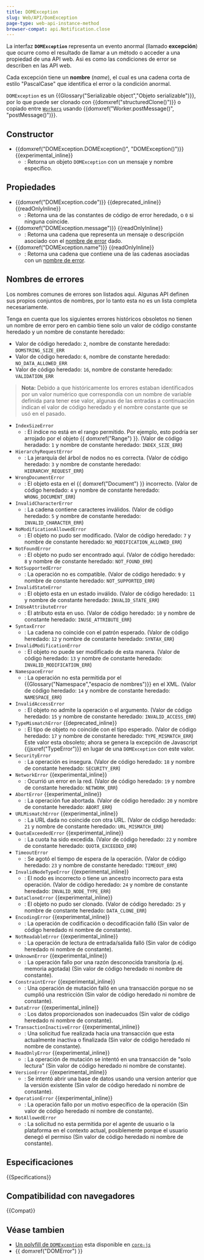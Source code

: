 ```yaml
---
title: DOMException
slug: Web/API/DomException
page-type: web-api-instance-method
browser-compat: api.Notification.close
---
```


La interfaz **`DOMException`** representa un evento anormal (llamado **excepción**) que ocurre como el resultado de llamar a un método o acceder a una propiedad de una API web. Asi es como las condiciones de error se describen en las API web.

Cada excepción tiene un **nombre** (_name_), el cual es una cadena corta de estilo "PascalCase" que identifica el error o la condición anormal.

`DOMException` es un {{Glossary("Serializable object","Objeto serializable")}}, por lo que puede ser clonado con {{domxref("structuredClone()")}} o copiado entre [`Workers`](/es/docs/Web/API/Worker) usando {{domxref("Worker.postMessage()", "postMessage()")}}.

## Constructor

- {{domxref("DOMException.DOMException()", "DOMException()")}} {{experimental_inline}}
  - : Retorna un objeto `DOMException` con un mensaje y nombre específico.

## Propiedades

- {{domxref("DOMException.code")}} {{deprecated_inline}} {{readOnlyInline}}
  - : Retorna una de las constantes de código de error heredado, o `0` si ninguna coincide.
- {{domxref("DOMException.message")}} {{readOnlyInline}}
  - : Retorna una cadena que representa un mensaje o descripción asociado con el [nombre de error](#Nombres_de_errores) dado.
- {{domxref("DOMException.name")}} {{readOnlyInline}}
  - : Retorna una cadena que contiene una de las cadenas asociadas con un [nombre de error](#nombres_de_errores).

## Nombres de errores

Los nombres comunes de errores son listados aqui. Algunas API definen sus propios conjuntos de nombres, por lo tanto esta no es un lista completa necesariamente.

Tenga en cuenta que los siguientes errores históricos obsoletos no tienen un nombre de error pero en cambio tiene solo un valor de código constante heredado y un nombre de constante heredado:

- Valor de código heredado: `2`, nombre de constante heredado: `DOMSTRING_SIZE_ERR`
- Valor de código heredado: `6`, nombre de constante heredado: `NO_DATA_ALLOWED_ERR`
- Valor de código heredado: `16`, nombre de constante heredado: `VALIDATION_ERR`

> **Nota:** Debido a que históricamente los errores estaban identificados por un valor numérico que correspondía con un nombre de variable definida para tener ese valor, algunas de las entradas a continuación indican el valor de código heredado y el nombre constante que se usó en el pasado.

- `IndexSizeError`
  - : El índice no está en el rango permitido. Por ejemplo, esto podría ser arrojado por el objeto {{ domxref("Range") }}. (Valor de código heradado: `1` y nombre de constante heredado: `INDEX_SIZE_ERR`)
- `HierarchyRequestError`
  - : La jerarquía del árbol de nodos no es correcta. (Valor de código heredado: `3` y nombre de constante heredado: `HIERARCHY_REQUEST_ERR`)
- `WrongDocumentError`
  - : El objeto esta en el {{ domxref("Document") }} incorrecto. (Valor de código heredado: `4` y nombre de constante heredado: `WRONG_DOCUMENT_ERR`)
- `InvalidCharacterError`
  - : La cadena contiene caracteres inválidos. (Valor de código heredado: `5` y nombre de constante heredado: `INVALID_CHARACTER_ERR`)
- `NoModificationAllowedError`
  - : El objeto no pudo ser modificado. (Valor de código heredado: `7` y nombre de constante heredado: `NO_MODIFICATION_ALLOWED_ERR`)
- `NotFoundError`
  - : El objeto no pudo ser encontrado aquí. (Valor de código heredado: `8` y nombre de constante heredado: `NOT_FOUND_ERR`)
- `NotSupportedError`
  - : La operación no es compatible. (Valor de código heredado: `9` y nombre de constante heredado: `NOT_SUPPORTED_ERR`)
- `InvalidStateError`
  - : El objeto esta en un estado inválido. (Valor de código heredado: `11` y nombre de constante heredado: `INVALID_STATE_ERR`)
- `InUseAttributeError`
  - : El atributo esta en uso. (Valor de código heredado: `10` y nombre de constante heredado: `INUSE_ATTRIBUTE_ERR`)
- `SyntaxError`
  - : La cadena no coincide con el patrón esperado. (Valor de código heredado: `12` y nombre de constante heredado: `SYNTAX_ERR`)
- `InvalidModificationError`
  - : El objeto no puede ser modificado de esta manera. (Valor de código heredado: `13` y nombre de constante heredado: `INVALID_MODIFICATION_ERR`)
- `NamespaceError`
  - : La operación no esta permitida por el {{Glossary("Namespace","espacio de nombres")}} en el XML. (Valor de código heredado: `14` y nombre de constante heredado: `NAMESPACE_ERR`)
- `InvalidAccessError`
  - : El objeto no admite la operación o el argumento. (Valor de código heredado: `15` y nombre de constante heredado: `INVALID_ACCESS_ERR`)
- `TypeMismatchError` {{deprecated_inline}}
  - : El tipo de objeto no coincide con el tipo esperado. (Valor de código heredado: `17` y nombre de constante heredado: `TYPE_MISMATCH_ERR`) Este valor esta obsoleto; ahora se genera la excepción de Javascript {{jsxref("TypeError")}} en lugar de una `DOMException` con este valor.
- `SecurityError`
  - : La operación es insegura. (Valor de código heredado: `18` y nombre de constante heredado: `SECURITY_ERR`)
- `NetworkError` {{experimental_inline}}
  - : Ocurrió un error en la red. (Valor de código heredado: `19` y nombre de constante heredado: `NETWORK_ERR`)
- `AbortError` {{experimental_inline}}
  - : La operación fue abortada. (Valor de código heredado: `20` y nombre de constante heredado: `ABORT_ERR`)
- `URLMismatchError` {{experimental_inline}}
  - : La URL dada no coincide con otra URL. (Valor de código heredado: `21` y nombre de constante heredado: `URL_MISMATCH_ERR`)
- `QuotaExceededError` {{experimental_inline}}
  - : La cuota ha sido excedida. (Valor de código heredado: `22` y nombre de constante heredado: `QUOTA_EXCEEDED_ERR`)
- `TimeoutError`
  - : Se agotó el tiempo de espera de la operación. (Valor de código heredado: `23` y nombre de constante heredado: `TIMEOUT_ERR`)
- `InvalidNodeTypeError` {{experimental_inline}}
  - : El nodo es incorrecto o tiene un ancestro incorrecto para esta operación. (Valor de código heredado: `24` y nombre de constante heredado: `INVALID_NODE_TYPE_ERR`)
- `DataCloneError` {{experimental_inline}}
  - : El objeto no pudo ser clonado. (Valor de código heredado: `25` y nombre de constante heredado: `DATA_CLONE_ERR`)
- `EncodingError` {{experimental_inline}}
  - : La operación de codificación o decodificación falló (Sin valor de código heredado ni nombre de constante).
- `NotReadableError` {{experimental_inline}}
  - : La operación de lectura de entrada/salida falló (Sin valor de código heredado ni nombre de constante).
- `UnknownError` {{experimental_inline}}
  - : La operación fallo por una razón desconocida transitoria (p.ej. memoria agotada) (Sin valor de código heredado ni nombre de constante).
- `ConstraintError` {{experimental_inline}}
  - : Una operación de mutación falló en una transacción porque no se cumplió una restricción (Sin valor de código heredado ni nombre de constante).
- `DataError` {{experimental_inline}}
  - : Los datos proporcionados son inadecuados (Sin valor de código heredado ni nombre de constante).
- `TransactionInactiveError` {{experimental_inline}}
  - : Una solicitud fue realizada hacia una transacción que esta actualmente inactiva o finalizada (Sin valor de código heredado ni nombre de constante).
- `ReadOnlyError` {{experimental_inline}}
  - : La operación de mutación se intentó en una transacción de "solo lectura" (Sin valor de código heredado ni nombre de constante).
- `VersionError` {{experimental_inline}}
  - : Se intentó abrir una base de datos usando una version anterior que la versión existente (Sin valor de código heredado ni nombre de constante).
- `OperationError` {{experimental_inline}}
  - : La operación fallo por un motivo específico de la operación (Sin valor de código heredado ni nombre de constante).
- `NotAllowedError`
  - : La solicitud no esta permitida por el agente de usuario o la plataforma en el contexto actual, posiblemente porque el usuario denegó el permiso (Sin valor de código heredado ni nombre de constante).

## Especificaciones

{{Specifications}}

## Compatibilidad con navegadores

{{Compat}}

## Véase tambien

- [Un polyfill de `DOMException`](https://github.com/zloirock/core-js#domexception) esta disponible en [`core-js`](https://github.com/zloirock/core-js)
- {{ domxref("DOMError") }}
